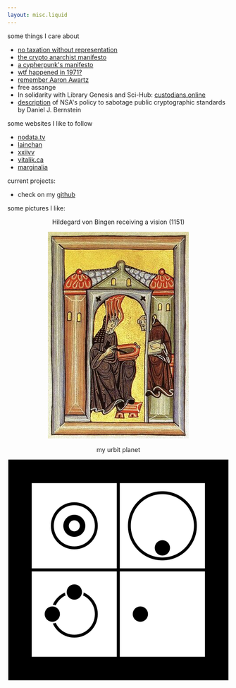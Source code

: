 ```yaml
---
layout: misc.liquid
---
```


some things I care about
- [no taxation without representation](https://en.wikipedia.org/wiki/No_taxation_without_representation)
- [the crypto anarchist manifesto](https://groups.csail.mit.edu/mac/classes/6.805/articles/crypto/cypherpunks/may-crypto-manifesto.html)
- [a cypherpunk's manifesto](https://www.activism.net/cypherpunk/manifesto.html)
- [wtf happened in 1971?](https://wtfhappenedin1971.com/)
- [remember Aaron Awartz](http://www.rememberaaronsw.com/about)
- free assange
- In solidarity with Library Genesis and Sci-Hub: [custodians.online](https://custodians.online/)
- [description](https://blog.cr.yp.to/20220805-nsa.html) of NSA's policy to sabotage public cryptographic standards by Daniel J. Bernstein


some websites I like to follow
- [nodata.tv](https://nodata.tv)
- [lainchan](https://lainchain.org) 
- [xxiivv](https://wiki.xxiivv.com)
- [vitalik.ca](https://vitalik.ca)
- [marginalia](https://search.marginalia.nu/)

current projects:
- check on my [github](https://github.com/a-moreira)

some pictures I like:

<p align="center">
Hildegard von Bingen receiving a vision (1151)
</p>
<p align="center">
  <img src="assets/hildegard.jpg">
</p>

<p align="center">
my urbit planet
</p>
<p align="center">
  <img src="assets/maslen-haslut.png">
</p>

